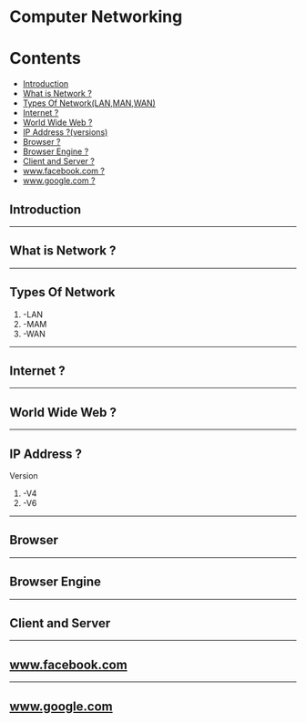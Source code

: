 # Computer Networking
# Contents
- [Introduction](#Introduction)
- [What is Network ?](#what_is_Network?)
- [Types Of Network(LAN,MAN,WAN)](#types_of_network_lan_wan_man)
- [Internet ?](#Internet?)
- [World Wide Web ?](#World_Wide_Web?)
- [IP Address ?(versions)](#Ip_Address?_version)
- [Browser ?](#Browser?)
- [Browser Engine ?](#Browser_Engine?)
- [Client and Server ?](#Client_and_Server?)
- [www.facebook.com ?](#www.facebook.com)
- [www.google.com ?](#www.google.com)

## Introduction


-----
## What is Network ?


----
## Types Of Network

1. -LAN
2. -MAM
3. -WAN


----
## Internet ?


----
## World Wide Web ?

-----
## IP Address ?

Version
1. -V4
2. -V6


----

## Browser

----

## Browser Engine 



----

## Client and Server

-----

## www.facebook.com

------

## www.google.com 






